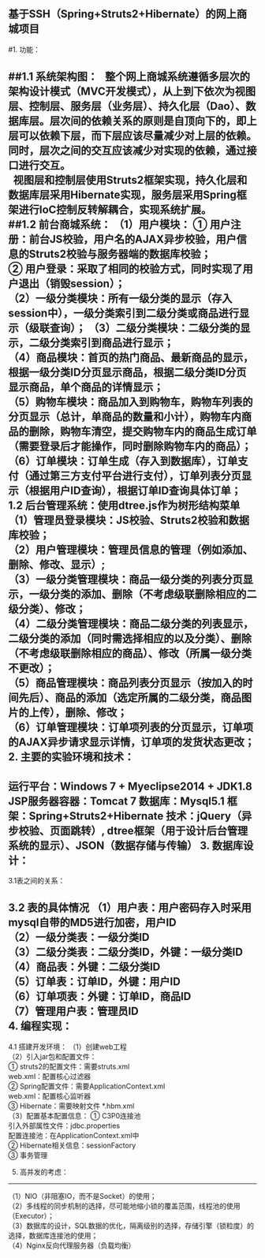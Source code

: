 基于SSH（Spring+Struts2+Hibernate）的网上商城项目
--------
#1. 功能：

##1.1 系统架构图：
    整个网上商城系统遵循多层次的架构设计模式（MVC开发模式），从上到下依次为视图层、控制层、服务层（业务层）、持久化层（Dao）、数据库层。层次间的依赖关系的原则是自顶向下的，即上层可以依赖下层，而下层应该尽量减少对上层的依赖。同时，层次之间的交互应该减少对实现的依赖，通过接口进行交互。<br>
    视图层和控制层使用Struts2框架实现，持久化层和数据库层采用Hibernate实现，服务层采用Spring框架进行IoC控制反转解耦合，实现系统扩展。<br>
##1.2 前台商城系统：
（1）用户模块：
① 用户注册：前台JS校验，用户名的AJAX异步校验，用户信息的Struts2校验与服务器端的数据库校验；<br>
② 用户登录：采取了相同的校验方式，同时实现了用户退出（销毁session）；<br>
  （2）一级分类模块：所有一级分类的显示（存入session中），一级分类索引到二级分类或商品进行显示（级联查询）；
  （3）二级分类模块：二级分类的显示，二级分类索引到商品进行显示；<br>
  （4）商品模块：首页的热门商品、最新商品的显示，根据一级分类ID分页显示商品，根据二级分类ID分页显示商品，单个商品的详情显示；<br>
（5）购物车模块：商品加入到购物车，购物车列表的分页显示（总计，单商品的数量和小计），购物车内商品的删除，购物车清空，提交购物车内的商品生成订单（需要登录后才能操作，同时删除购物车内的商品）；<br>
（6）订单模块：订单生成（存入到数据库），订单支付（通过第三方支付平台进行支付），订单列表分页显示（根据用户ID查询），根据订单ID查询具体订单；<br>
1.2 后台管理系统：使用dtree.js作为树形结构菜单
（1）管理员登录模块：JS校验、Struts2校验和数据库校验；<br>
（2）用户管理模块：管理员信息的管理（例如添加、删除、修改、显示）;<br>
（3）一级分类管理模块：商品一级分类的列表分页显示，一级分类的添加、删除（不考虑级联删除相应的二级分类）、修改；<br>
（4）二级分类管理模块：商品二级分类的列表显示，二级分类的添加（同时需选择相应的以及分类）、删除（不考虑级联删除相应的商品）、修改（所属一级分类不更改）；<br>
（5）商品管理模块：商品列表分页显示（按加入的时间先后）、商品的添加（选定所属的二级分类，商品图片的上传），删除、修改；<br>
（6）订单管理模块：订单项列表的分页显示，订单项的AJAX异步请求显示详情，订单项的发货状态更改；<br>
2. 主要的实验环境和技术：
------
运行平台：Windows 7 + Myeclipse2014 + JDK1.8
JSP服务器容器：Tomcat 7
数据库：Mysql5.1
框架：Spring+Struts2+Hibernate
技术：jQuery（异步校验、页面跳转）, dtree框架（用于设计后台管理系统的显示）、JSON（数据存储与传输）
3. 数据库设计：
------
3.1表之间的关系：
 
3.2 表的具体情况
（1）用户表：用户密码存入时采用mysql自带的MD5进行加密，用户ID <br>
（2）一级分类表：一级分类ID <br>
（3）二级分类表：二级分类ID，外键：一级分类ID <br>
（4）商品表：外键：二级分类ID <br>
（5）订单表：订单ID，外键：用户ID <br>
（6）订单项表：外键：订单ID，商品ID <br>
（7）管理用户表：管理员ID <br>
4. 编程实现：
------
4.1 搭建开发环境：
（1）创建web工程 <br>
（2）引入jar包和配置文件： <br>
① struts2的配置文件：需要struts.xml <br>
   web.xml：配置核心过滤器 <br>
② Spring配置文件：需要ApplicationContext.xml <br>
   web.xml：配置核心监听器 <br>
③ Hibernate：需要映射文件 *.hbm.xml <br>
（3）配置基本配置信息：
① C3P0连接池 <br>
   引入外部属性文件：jdbc.properties <br>
   配置连接池：在ApplicationContext.xml中 <br>
② Hibernate相关信息：sessionFactory <br>
③ 事务管理 <br>

5. 高并发的考虑：
---------------
（1）NIO（非阻塞IO，而不是Socket）的使用； <br>
（2）多线程的同步机制的选择，尽可能地缩小锁的覆盖范围，线程池的使用（Executor）； <br>
（3）数据库的设计，SQL数据的优化，隔离级别的选择，存储引擎（锁粒度）的选择，数据库连接池的使用； <br>
（4）Nginx反向代理服务器（负载均衡） <br>
